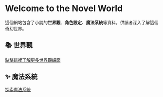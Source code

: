 # Welcome to the Novel World

這個網站包含了小說的**世界觀**、**角色設定**、**魔法系統**等資料，供讀者深入了解這個奇幻世界。

## 📚 世界觀

[點擊這裡了解更多世界觀細節](https://github.com/EmStar2628/read/worldbuilding.md)

## ✨ 魔法系統

[探索魔法系統](https://github.com/EmStar2628/read/worldbuilding.md#魔法系統)
